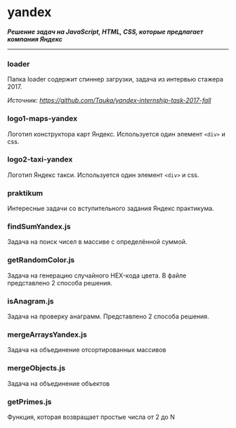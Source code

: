 # yandex
***Решение задач на JavaScript, HTML, CSS, которые предлагает компания Яндекс***
***
### loader

Папка loader содержит спиннер загрузки, задача из интервью стажера 2017.

*Источник: https://github.com/Tauka/yandex-internship-task-2017-fall*

### logo1-maps-yandex

Логотип конструктора карт Яндекс. Используется один элемент `<div>` и css.

### logo2-taxi-yandex

Логотип Яндекс такси. Используется один элемент `<div>` и css.

### praktikum

Интересные задачи со вступительного задания Яндекс практикума.

### findSumYandex.js

Задача на поиск чисел в массиве с определённой суммой.

### getRandomColor.js

Задача на генерацию случайного HEX-кода цвета. В файле представлено 2 способа решения.

### isAnagram.js

Задача на проверку анаграмм. Представлено 2 способа решения.

### mergeArraysYandex.js

Задача на объединение отсортированных массивов

### mergeObjects.js

Задача на объединение объектов

### getPrimes.js

Функция, которая возвращает простые числа от 2 до N
